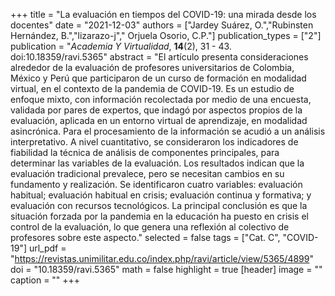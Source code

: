 +++
title = "La evaluación en tiempos del COVID-19: una mirada desde los docentes"
date = "2021-12-03"
authors = ["Jardey Suárez, O.","Rubinsten Hernández, B.","lizarazo-j"," Orjuela Osorio, C.P."]
publication_types = ["2"]
publication = "*Academia Y Virtualidad*, **14**(2), 31 - 43. doi:10.18359/ravi.5365"
abstract = "El artículo presenta consideraciones alrededor de la evaluación de profesores universitarios de Colombia, México y Perú que participaron de un curso de formación en modalidad virtual, en el contexto de la pandemia de COVID-19. Es un estudio de enfoque mixto, con información recolectada por medio de una encuesta, validada por pares de expertos, que indagó por aspectos propios de la evaluación, aplicada en un entorno virtual de aprendizaje, en modalidad asincrónica. Para el procesamiento de la información se acudió a un análisis interpretativo. A nivel cuantitativo, se consideraron los indicadores de fiabilidad la técnica de análisis de componentes principales, para determinar las variables de la evaluación. Los resultados indican que la evaluación tradicional prevalece, pero se necesitan cambios en su fundamento y realización. Se identificaron cuatro variables: evaluación habitual; evaluación habitual en crisis; evaluación continua y formativa; y evaluación con recursos tecnológicos. La principal conclusión es que la situación forzada por la pandemia en la educación ha puesto en crisis el control de la evaluación, lo que genera una reflexión al colectivo de profesores sobre este aspecto."
selected = false
tags = ["Cat. C", "COVID-19"]
url_pdf = "https://revistas.unimilitar.edu.co/index.php/ravi/article/view/5365/4899"
doi = "10.18359/ravi.5365"
math = false
highlight = true
[header]
image = ""
caption = ""
+++
